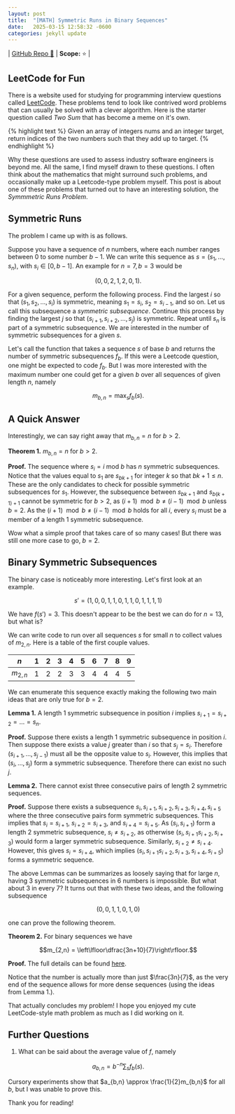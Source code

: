 ```yaml
---
layout: post
title:  "[MATH] Symmetric Runs in Binary Sequences"
date:   2025-03-15 12:58:32 -0600
categories: jekyll update
---
```


| [GitHub Repo 👾](https://github.com/JackHanke/binaryruns) | **Scope:** ⭐ |

## LeetCode for Fun

There is a website used for studying for programming interview questions called [LeetCode](https://leetcode.com/). These problems tend to look like contrived word problems that can usually be solved with a clever algorithm. Here is the starter question called *Two Sum* that has become a meme on it's own.

{% highlight text %}
Given an array of integers nums and an integer target, return indices of 
the two numbers such that they add up to target.
{% endhighlight %}

Why these questions are used to assess industry software engineers is beyond me. All the same, I find myself drawn to these questions. I often think about the mathematics that might surround such problems, and occasionally make up a Leetcode-type problem myself. This post is about one of these problems that turned out to have an interesting solution, the *Symmmetric Runs Problem*.

## Symmetric Runs

The problem I came up with is as follows.

Suppose you have a sequence of $n$ numbers, where each number ranges between $0$ to some number $b-1$. We can write this sequence as $s = (s_1, \dots, s_n)$, with $s_i \in [0,b-1]$. An example for $n=7, b=3$ would be 

$$(0,0,2,1,2,0,1).$$

For a given sequence, perform the following process. Find the largest $i$ so that $(s_1, s_2, \dots, s_i)$ is symmetric, meaning $s_1 = s_i$, $s_2 = s_{i-1}$, and so on. Let us call this subsequence a *symmetric subsequence*. Continue this process by finding the largest $j$ so that $(s_{i+1}, s_{i+2}, \dots, s_{j})$ is symmetric. Repeat until $s_n$ is part of a symmetric subsequence. We are interested in the number of symmetric subsequences for a given $s$.

Let's call the function that takes a sequence $s$ of base $b$ and returns the number of symmetric subsequences $f_b$. If this were a Leetcode question, one might be expected to code $f_b$. But I was more interested with the maximum number one could get for a given $b$ over all sequences of given length $n$, namely

$$m_{b,n} = \max_{s} f_b(s).$$

## A Quick Answer

Interestingly, we can say right away that $m_{b,n} = n$ for $b > 2$. 

**Theorem 1.** $m_{b,n} = n$ for $b > 2$.

**Proof.** The sequence where $s_i = i \text{ mod } b$ has $n$ symmetric subsequences. Notice that the values equal to $s_1$ are $s_{bk+1}$ for integer $k$ so that $bk+1 \leq n$. These are the only candidates to check for possible symmetric subsequences for $s_1$. However, the subsequence between $s_{bk+1}$ and $s_{b(k+1)+1}$ cannot be symmetric for $b>2$, as $(i+1) \mod b \neq (i-1) \mod b$ unless $b=2$. As the $(i+1) \mod b \neq (i-1) \mod b$ holds for all $i$, every $s_i$ must be a member of a length $1$ symmetric subsequence.

Wow what a simple proof that takes care of so many cases! But there was still one more case to go, $b=2$.

## Binary Symmetric Subsequences

The binary case is noticeably more interesting. Let's first look at an example. 

$$s' = (1,0,0,1,1,0,1,1,0,1,1,1,1)$$

We have $f(s') = 3$. This doesn't appear to be the best we can do for $n=13$, but what is? 

We can write code to run over all sequences $s$ for small $n$ to collect values of $m_{2,n}$. Here is a table of the first couple values. 

| $n$ |1|2|3|4|5|6|7|8|9|
|  -  |-|-|-|-|-|-|-|-|-|
| $m_{2,n}$ |1|2|2|3|3|4|4|4|5|

We can enumerate this sequence exactly making the following two main ideas that are only true for $b=2$. 

**Lemma 1.** A length $1$ symmetric subsequence in position $i$ implies $s_{i+1}=s_{i+2}=\dots=s_n$.

**Proof.** Suppose there exists a length $1$ symmetric subsequence in position $i$. Then suppose there exists a value $j$ greater than $i$ so that $s_{j}=s_i$. Therefore $(s_{i+1},\dots,s_{j-1})$ must all be the opposite value to $s_i$. However, this implies that $(s_{i},\dots,s_{j})$ form a symmetric subsequence. Therefore there can exist no such $j$. 

**Lemma 2.** There cannot exist three consecutive pairs of length $2$ symmetric sequences.

**Proof.** Suppose there exists a subsequence $s_{i}, s_{i+1}, s_{i+2}, s_{i+3}, s_{i+4}, s_{i+5}$ where the three consecutive pairs form symmetric subsequences.  This implies that $s_{i}= s_{i+1}$, $s_{i+2}= s_{i+3}$, and $s_{i+4}= s_{i+5}$. As $(s_{i}, s_{i+1})$ form a length $2$ symmetric subsequence, $s_{i}\neq s_{i+2}$, as otherwise $(s_{i}, s_{i+1} s_{i+2}, s_{i+3})$ would form a larger symmetric subsequence. Similarly, $s_{i+2}\neq s_{i+4}$. However, this gives $s_{i}=s_{i+4}$, which implies $(s_{i}, s_{i+1} s_{i+2}, s_{i+3}, s_{i+4}, s_{i+5})$ forms a symmetric sequence.

The above Lemmas can be summarizes as loosely saying that for large $n$, having $3$ symmetric subsequences in $6$ numbers is impossible. But what about $3$ in every $7$? It turns out that with these two ideas, and the following subsequence

$$(0,0,1,1,0,1,0)$$

one can prove the following theorem.

**Theorem 2.** For binary sequences we have

$$m_{2,n} = \left\lfloor\dfrac{3n+10}{7}\right\rfloor.$$

**Proof.** The full details can be found [here](https://github.com/JackHanke/binaryruns/blob/main/writeup/runs.pdf).

Notice that the number is actually more than just $\frac{3n}{7}$, as the very end of the sequence allows for more dense sequences (using the ideas from Lemma 1.).

That actually concludes my problem! I hope you enjoyed my cute LeetCode-style math problem as much as I did working on it.

## Further Questions

1. What can be said about the average value of $f$, namely

$$a_{b,n} = b^{-n} \sum_{s}f_b(s).$$

Cursory experiments show that $a_{b,n} \approx \frac{1}{2}m_{b,n}$ for all $b$, but I was unable to prove this.

Thank you for reading!
